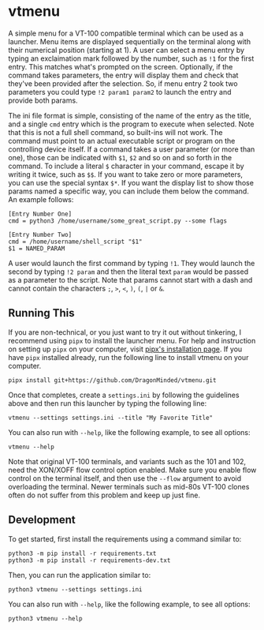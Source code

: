 # vtmenu

A simple menu for a VT-100 compatible terminal which can be used as a launcher. Menu items are displayed sequentially on the terminal along with their numerical position (starting at 1). A user can select a menu entry by typing an exclaimation mark followed by the number, such as `!1` for the first entry. This matches what's prompted on the screen. Optionally, if the command takes parameters, the entry will display them and check that they've been provided after the selection. So, if menu entry 2 took two parameters you could type `!2 param1 param2` to launch the entry and provide both params.

The ini file format is simple, consisting of the name of the entry as the title, and a single `cmd` entry which is the program to execute when selected. Note that this is not a full shell command, so built-ins will not work. The command must point to an actual executable script or program on the controlling device itself. If a command takes a user parameter (or more than one), those can be indicated with `$1`, `$2` and so on and so forth in the command. To include a literal `$` character in your command, escape it by writing it twice, such as `$$`. If you want to take zero or more parameters, you can use the special syntax `$*`. If you want the display list to show those params named a specific way, you can include them below the command. An example follows:

```
[Entry Number One]
cmd = python3 /home/username/some_great_script.py --some flags

[Entry Number Two]
cmd = /home/username/shell_script "$1"
$1 = NAMED_PARAM
```

A user would launch the first command by typing `!1`<RETURN>. They would launch the second by typing `!2 param`<RETURN> and then the literal text `param` would be passed as a parameter to the script. Note that params cannot start with a dash and cannot contain the characters `;`, `>`, `<`, `)`, `(`, `|` or `&`.

## Running This

If you are non-technical, or you just want to try it out without tinkering, I recommend using `pipx` to install the launcher menu. For help and instruction on setting up `pipx` on your computer, visit [pipx's installation page](https://pipx.pypa.io/stable/installation/). If you have `pipx` installed already, run the following line to install vtmenu on your computer.

```
pipx install git+https://github.com/DragonMinded/vtmenu.git
```

Once that completes, create a `settings.ini` by following the guidelines above and then run this launcher by typing the following line:

```
vtmenu --settings settings.ini --title "My Favorite Title"
```

You can also run with `--help`, like the following example, to see all options:

```
vtmenu --help
```

Note that original VT-100 terminals, and variants such as the 101 and 102, need the XON/XOFF flow control option enabled. Make sure you enable flow control on the terminal itself, and then use the `--flow` argument to avoid overloading the terminal. Newer terminals such as mid-80s VT-100 clones often do not suffer from this problem and keep up just fine.

## Development

To get started, first install the requirements using a command similar to:

```
python3 -m pip install -r requirements.txt
python3 -m pip install -r requirements-dev.txt
```

Then, you can run the application similar to:

```
python3 vtmenu --settings settings.ini
```

You can also run with `--help`, like the following example, to see all options:

```
python3 vtmenu --help
```
